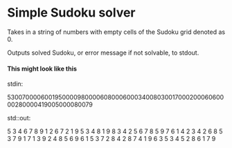 # Simple Sudoku solver

Takes in a string of numbers with empty cells of the Sudoku grid denoted as 0.

Outputs solved Sudoku, or error message if not solvable, to stdout.

#### This might look like this

stdin:

530070000600195000098000060800060003400803001700020006060000280000419005000080079

std::out:

5 3 4 6 7 8 9 1 2 
6 7 2 1 9 5 3 4 8 
1 9 8 3 4 2 5 6 7 
8 5 9 7 6 1 4 2 3 
4 2 6 8 5 3 7 9 1 
7 1 3 9 2 4 8 5 6 
9 6 1 5 3 7 2 8 4 
2 8 7 4 1 9 6 3 5 
3 4 5 2 8 6 1 7 9 

